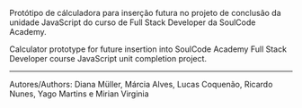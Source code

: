 Protótipo de cálculadora para inserção futura no projeto de conclusão da unidade JavaScript do curso de Full Stack Developer da SoulCode Academy.

Calculator prototype for future insertion into SoulCode Academy Full Stack Developer course JavaScript unit completion project.

----------------------------------------------------------------------------------------

Autores/Authors: Diana Müller, Márcia Alves, Lucas Coquenão, Ricardo Nunes, Yago Martins e Mirian Virginia